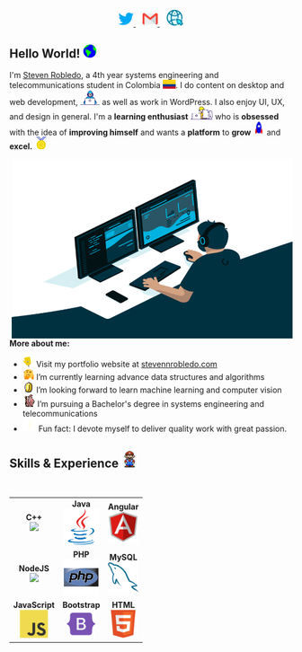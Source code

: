 <p align='center'>
  <a href="https://twitter.com/stevrob790">
    <img width="27px" src="Assets/Twitter.svg" />
  </a>&nbsp;&nbsp;
  <a href="mailto:stevenrobledo790@gmail.com">
    <img width="27px" src="Assets/Gmail.svg" />
  </a>&nbsp;&nbsp;
  <a href="https://stevennrobledo.com">
    <img width="31px" src="Assets/Website.svg" />
  </a>
</p>

## Hello World!  <img src="Assets/Earth.gif" width="24px">

I'm [Steven Robledo](https://stevennrobledo.com), a 4th year systems engineering and telecommunications student in Colombia <img width="23px" src="Assets/Colombia.svg" />. I do content on desktop and web development, <img width="35px" src="Assets/Developer.gif" /> as well as work in WordPress. I also enjoy UI, UX, and design in general. I'm a **learning enthusiast** <img width="40px" src="Assets/Designer.gif" /> who is **obsessed** with the idea of **improving himself** and wants a **platform** to **grow** <img width="20px" src="Assets/Rocket.gif" /> and **excel.** <img width="23px" src="Assets/Medal.gif" />

<img align="right" alt="GIF" src="Assets/code.gif" width="500" height="320" />

<br>

**More about me:**

- <img width="20vw" src="Assets/wave.gif" /> Visit my portfolio website at [stevennrobledo.com](https://stevennrobledo.com)
- <img width="20vw" src="Assets/hmm.gif" /> I’m currently learning advance data structures and algorithms  
- <img width="20vw" src="Assets/coin.gif" /> I’m looking forward to learn machine learning and computer vision
- <img width="22vw" src="Assets/gandalf_parrot.gif" /> I’m pursuing a Bachelor's degree in systems engineering and telecommunications
- <img width="24vw" src="Assets/bolt.gif" /> Fun fact: I devote myself to deliver quality work with great passion.

## Skills & Experience&nbsp;<img src="Assets/Mario_Hello_Big.gif" width="30px">

<br>
<table>
<tbody>
 <tr>
<td align="center">
<span><b><center>C++</center></b></span> 
   <a href="https://en.wikipedia.org/wiki/C%2B%2B"><img height=55 src="https://isocpp.org/assets/images/cpp_logo.png"></a> 
</td>

<td align="center">
<span><b><center>Java</center></b></span> 
   <a href="https://go.java"><img height=65 src="https://raw.githubusercontent.com/devicons/devicon/master/icons/java/java-original.svg"></a> 
</td>

<td align="center">
<span><b><center>Angular</center></b></span> 
   <a href="https://angular.io"><img height=55 src="https://raw.githubusercontent.com/devicons/devicon/master/icons/angularjs/angularjs-original.svg"></a> 
</td>
</tr>

<tr>
<td align="center">
<span><b><center>NodeJS</center></b></span> 
   <a href="https://nodejs.org/en/about/"><img height=58 src="https://img.icons8.com/color/2x/nodejs.png"></a> 
</td>

<td align="center">
<span><b><center>PHP</center></b></span> 
   <a href="https://www.php.net"><img height=65 src="https://raw.githubusercontent.com/devicons/devicon/master/icons/php/php-original.svg"></a> 
</td>

<td align="center">
<span><b><center>MySQL</center></b></span> 
   <a href="https://www.mysql.com"><img height=55 src="https://raw.githubusercontent.com/devicons/devicon/master/icons/mysql/mysql-original.svg"></a> 
</td>
</tr>

<tr>
<td align="center">
<span><b><center>JavaScript</center></b></span> 
   <a href="https://javascript.info/intro"><img height=51 src="https://raw.githubusercontent.com/devicons/devicon/master/icons/javascript/javascript-original.svg"></a> 
 </td>
  
<td align="center">
<span><b><center>Bootstrap</center></b></span> 
   <a href="https://getbootstrap.com"><img height=51 src="https://raw.githubusercontent.com/devicons/devicon/master/icons/bootstrap/bootstrap-plain.svg"></a> 
</td>

<td align="center">
<span><b><center>HTML</center></b></span> 
   <a href="https://www.w3schools.com/html/html_intro.asp"><img height=51 src="https://raw.githubusercontent.com/devicons/devicon/master/icons/html5/html5-original.svg"></a> 
</td>
</tr>

</tbody>
</table>
